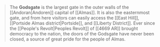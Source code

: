 > The **Godsgate** is the largest gate in the outer walls of the [[Andoran|Andoren]] capital of [[Almas]]. It is also the easternmost gate, and from here visitors can easily access the [[East Hill]], [[Portside Almas district|Portside]], and [[Liberty District]]. Ever since the [[People's Revolt|Peoples Revolt]] of [[4669 AR]] brought democracy to the nation, the doors of the Godsgate have never been closed, a source of great pride for the people of Almas.








